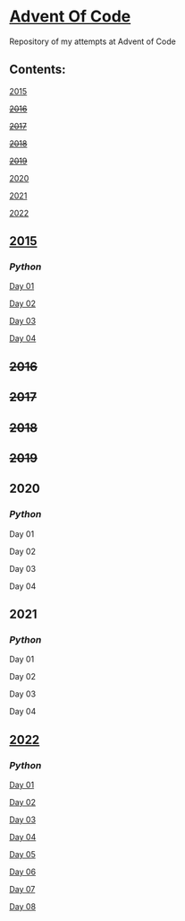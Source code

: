 # [Advent Of Code](https://adventofcode.com/)
Repository of my attempts at Advent of Code

## Contents:
 [2015](https://github.com/anna-lcg/AdventOfCode#2015)
 
 ~~[2016](https://github.com/anna-lcg/AdventOfCode#2016)~~
 
 ~~[2017](https://github.com/anna-lcg/AdventOfCode#2017)~~
 
 ~~[2018](https://github.com/anna-lcg/AdventOfCode#2018)~~
 
 ~~[2019](https://github.com/anna-lcg/AdventOfCode#2019)~~
 
 [2020](https://github.com/anna-lcg/AdventOfCode#2020)
 
 [2021](https://github.com/anna-lcg/AdventOfCode#2021)
 
 [2022](https://github.com/anna-lcg/AdventOfCode#2022)




## **[2015](https://github.com/anna-lcg/AdventOfCode/tree/main/2015)**
### *Python*
[Day 01](https://github.com/anna-lcg/AdventOfCode/blob/main/2015/Day_01)

[Day 02](https://github.com/anna-lcg/AdventOfCode/blob/main/2015/Day_02)

[Day 03](https://github.com/anna-lcg/AdventOfCode/blob/main/2015/Day_03)

[Day 04](https://github.com/anna-lcg/AdventOfCode/blob/main/2015/Day_04)
## **~~2016~~**
## **~~2017~~**
## **~~2018~~**
## **~~2019~~**
## **2020**
### *Python*
Day 01

Day 02

Day 03

Day 04
## **2021**
### *Python*
Day 01

Day 02

Day 03

Day 04
## **[2022](https://github.com/anna-lcg/AdventOfCode/tree/main/2022)**
### *Python*
[Day 01](https://github.com/anna-lcg/AdventOfCode/blob/main/2022/Day_01)

[Day 02](https://github.com/anna-lcg/AdventOfCode/blob/main/2022/Day_02)

[Day 03](https://github.com/anna-lcg/AdventOfCode/blob/main/2022/Day_03)

[Day 04](https://github.com/anna-lcg/AdventOfCode/blob/main/2022/Day_04)

[Day 05](https://github.com/anna-lcg/AdventOfCode/blob/main/2022/Day_05)

[Day 06](https://github.com/anna-lcg/AdventOfCode/blob/main/2022/Day_06)

[Day 07](https://github.com/anna-lcg/AdventOfCode/blob/main/2022/Day_07)

[Day 08](https://github.com/anna-lcg/AdventOfCode/blob/main/2022/Day_08)
